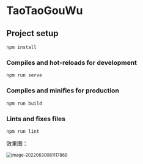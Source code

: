 # TaoTaoGouWu

## Project setup
```
npm install
```

### Compiles and hot-reloads for development
```
npm run serve
```

### Compiles and minifies for production
```
npm run build
```

### Lints and fixes files
```
npm run lint
```

效果图：

<img src="C:\Users\666\AppData\Roaming\Typora\typora-user-images\image-20220630081117869.png" alt="image-20220630081117869" style="zoom:80%;" />
